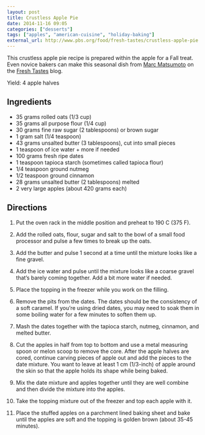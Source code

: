 ```yaml
---
layout: post
title: Crustless Apple Pie
date: 2014-11-16 09:05
categories: ["desserts"]
tags: ["apples", "american-cuisine", "holiday-baking"]
external_url: http://www.pbs.org/food/fresh-tastes/crustless-apple-pie
---
```

This crustless apple pie recipe is prepared within the apple for a Fall
treat. Even novice bakers can make this seasonal dish from [Marc
Matsumoto](http://www.pbs.org/food/chefs/marc-matsumoto) on the [Fresh
Tastes](http://www.pbs.org/food/fresh-tastes/crustless-apple-pie/‎)
blog.

Yield: 4 apple halves

## Ingredients

-   35 grams rolled oats (1/3 cup)
-   35 grams all purpose flour (1/4 cup)
-   30 grams fine raw sugar (2 tablespoons) or brown sugar
-   1 gram salt (1/4 teaspoon)
-   43 grams unsalted butter (3 tablespoons), cut into small pieces
-   1 teaspoon of ice water + more if needed
-   100 grams fresh ripe dates
-   1 teaspoon tapioca starch (sometimes called tapioca flour)
-   1/4 teaspoon ground nutmeg
-   1/2 teaspoon ground cinnamon
-   28 grams unsalted butter (2 tablespoons) melted
-   2 very large apples (about 420 grams each)

## Directions

1.  Put the oven rack in the middle position and preheat to 190 C (375
    F).

2.  Add the rolled oats, flour, sugar and salt to the bowl of a small
    food processor and pulse a few times to break up the oats.

3.  Add the butter and pulse 1 second at a time until the mixture looks
    like a fine gravel.

4.  Add the ice water and pulse until the mixture looks like a coarse
    gravel that’s barely coming together. Add a bit more water if
    needed.

5.  Place the topping in the freezer while you work on the filling.

6.  Remove the pits from the dates. The dates should be the consistency
    of a soft caramel. If you’re using dried dates, you may need to soak
    them in some boiling water for a few minutes to soften them up.

7.  Mash the dates together with the tapioca starch, nutmeg, cinnamon,
    and melted butter.

8.  Cut the apples in half from top to bottom and use a metal measuring
    spoon or melon scoop to remove the core. After the apple halves are
    cored, continue carving pieces of apple out and add the pieces to
    the date mixture. You want to leave at least 1 cm (1/3-inch) of
    apple around the skin so that the apple holds its shape while being
    baked.

9.  Mix the date mixture and apples together until they are well combine
    and then divide the mixture into the apples.

10. Take the topping mixture out of the freezer and top each apple with
    it.

11. Place the stuffed apples on a parchment lined baking sheet and bake
    until the apples are soft and the topping is golden brown (about
    35-45 minutes).

